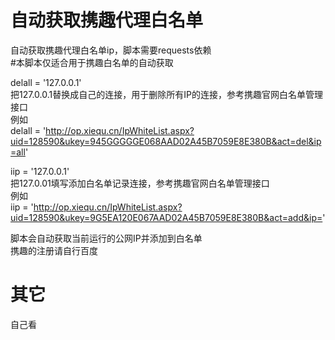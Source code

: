 # 自动获取携趣代理白名单
自动获取携趣代理白名单ip，脚本需要requests依赖  
#本脚本仅适合用于携趣白名单的自动获取  

delall = '127.0.0.1'   
把127.0.0.1替换成自己的连接，用于删除所有IP的连接，参考携趣官网白名单管理接口  
例如  
delall = 'http://op.xiequ.cn/IpWhiteList.aspx?uid=128590&ukey=945GGGGGE068AAD02A45B7059E8E380B&act=del&ip=all'  

iip = '127.0.0.1'  
把127.0.01填写添加白名单记录连接，参考携趣官网白名单管理接口  
例如  
iip = 'http://op.xiequ.cn/IpWhiteList.aspx?uid=128590&ukey=9G5EA120E067AAD02A45B7059E8E380B&act=add&ip='


脚本会自动获取当前运行的公网IP并添加到白名单  
携趣的注册请自行百度


# 其它  
自己看
